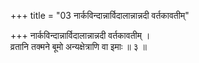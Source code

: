 +++
title = "03 नार्कविन्दान्नार्विदालान्नान्नदी वर्तकावतीम्"

+++
नार्कविन्दान्नार्विदालान्नान्नदी वर्तकावतीम् ।  
व्रतानि तक्मने बूमो अन्यक्षेत्राणि वा इमाः ॥ ३ ॥